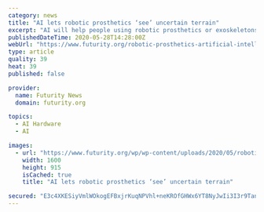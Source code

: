 ```yaml
---
category: news
title: "AI lets robotic prosthetics ‘see’ uncertain terrain"
excerpt: "AI will help people using robotic prosthetics or exoskeletons walk securely on terrains, such as tile, brick, concrete, grass, and \"upstairs\" and \"downstairs.\""
publishedDateTime: 2020-05-28T14:28:00Z
webUrl: "https://www.futurity.org/robotic-prosthetics-artificial-intelligence-walking-2375162/"
type: article
quality: 39
heat: 39
published: false

provider:
  name: Futurity News
  domain: futurity.org

topics:
  - AI Hardware
  - AI

images:
  - url: "https://www.futurity.org/wp/wp-content/uploads/2020/05/robotic-prosthetics_1600.jpg"
    width: 1600
    height: 915
    isCached: true
    title: "AI lets robotic prosthetics ‘see’ uncertain terrain"

secured: "E3c4XKESiyVmlWOkogEFBxjrKuqNPVhl+neKROfGHWx6YT8NyJwIi3I3r9TanwDyO70Ou0yRyKFId4mUImE4rj3pdoYIFWfmDagKIa5s9AFYXgWkGGAE8nb5p14hQaZBawmwFH6mrg8wTac4Fu+2XKKbBb7GnAUIAOB2hIw/KfUwrHhF5p/iib3s+0Y4kquJTHcycA6uzDEbQjACfkb91OGzOwIDpXRiPzfmBeRHuuNK8pihUAVxFqmMAcj7toFfZCffsQ8cUhH+cP5m1nIv+c7Mq2HpW0/Qm8LgYTO+IhhCYR3G1vguD5gorvxXowafPkdKmtaxycGrCV2gvxFK/yDkZj7bETh/IjZHHs2Ie59IkdsUWMuAXqhPS1cX5Z6rmaTBeHj67ilVQvnR0ZvcpRxuJ6O1e8J3pbC/+pZdjWZJkiEarhjtO3NIb7a6HpfleDw0ae364fMkTYH3ktqmdejTTY2b7KG/2yCUS6W9U1c=;epNcIJqb6qqxge0PWTZWzQ=="
---
```


